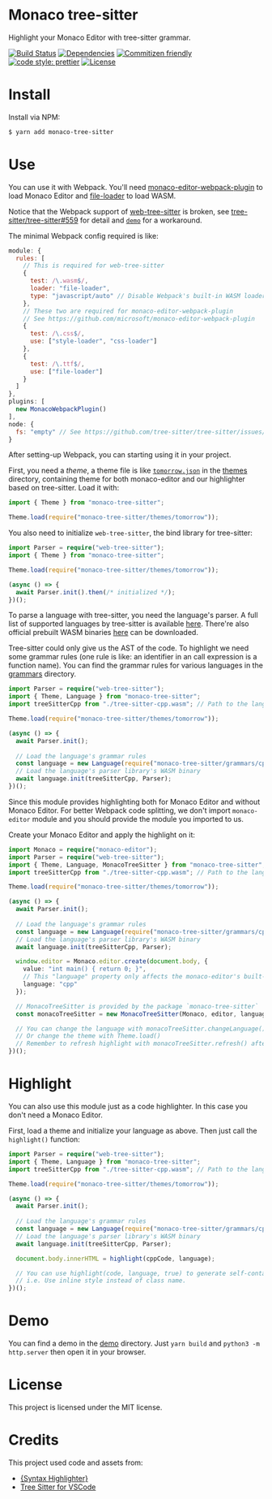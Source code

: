 # Monaco tree-sitter
Highlight your Monaco Editor with tree-sitter grammar.

[![Build Status](https://img.shields.io/travis/Menci/monaco-tree-sitter?style=flat-square)](https://travis-ci.org/Menci/monaco-tree-sitter)
[![Dependencies](https://img.shields.io/david/Menci/monaco-tree-sitter?style=flat-square)](https://david-dm.org/Menci/monaco-tree-sitter)
[![Commitizen friendly](https://img.shields.io/badge/commitizen-friendly-brightgreen.svg?style=flat-square)](http://commitizen.github.io/cz-cli/)
[![code style: prettier](https://img.shields.io/badge/code_style-prettier-ff69b4.svg?style=flat-square)](https://github.com/prettier/prettier)
[![License](https://img.shields.io/github/license/Menci/monaco-tree-sitter?style=flat-square)](LICENSE)

# Install
Install via NPM:

```bash
$ yarn add monaco-tree-sitter
```

# Use
You can use it with Webpack. You'll need [monaco-editor-webpack-plugin](https://github.com/microsoft/monaco-editor-webpack-plugin) to load Monaco Editor and [file-loader](https://webpack.js.org/loaders/file-loader/) to load WASM.

Notice that the Webpack support of [web-tree-sitter](https://github.com/tree-sitter/tree-sitter) is broken, see [tree-sitter/tree-sitter#559](https://github.com/tree-sitter/tree-sitter/issues/559) for detail and [`demo`](demo) for a workaround.

The minimal Webpack config required is like:

```js
module: {
  rules: [
    // This is required for web-tree-sitter
    {
      test: /\.wasm$/,
      loader: "file-loader",
      type: "javascript/auto" // Disable Webpack's built-in WASM loader
    },
    // These two are required for monaco-editor-webpack-plugin
    // See https://github.com/microsoft/monaco-editor-webpack-plugin
    {
      test: /\.css$/,
      use: ["style-loader", "css-loader"]
    },
    {
      test: /\.ttf$/,
      use: ["file-loader"]
    }
  ]
},
plugins: [
  new MonacoWebpackPlugin()
],
node: {
  fs: "empty" // See https://github.com/tree-sitter/tree-sitter/issues/466
}
```

After setting-up Webpack, you can starting using it in your project.

First, you need a *theme*, a theme file is like [`tomorrow.json`](themes/tomorrow.json) in the [themes](themes) directory, containing theme for both monaco-editor and our highlighter based on tree-sitter. Load it with:

```ts
import { Theme } from "monaco-tree-sitter";

Theme.load(require("monaco-tree-sitter/themes/tomorrow"));
```

You also need to initialize `web-tree-sitter`, the bind library for tree-sitter:

```ts
import Parser = require("web-tree-sitter");
import { Theme } from "monaco-tree-sitter";

Theme.load(require("monaco-tree-sitter/themes/tomorrow"));

(async () => {
  await Parser.init().then(/* initialized */);
})();
```

To parse a language with tree-sitter, you need the language's parser. A full list of supported languages by tree-sitter is available [here](https://tree-sitter.github.io/tree-sitter/#available-parsers). There're also official prebuilt WASM binaries [here](https://github.com/tree-sitter/tree-sitter.github.io) can be downloaded.

Tree-sitter could only give us the AST of the code. To highlight we need some grammar rules (one rule is like: an identifier in an call expression is a function name). You can find the grammar rules for various languages in the [grammars](grammars) directory.

```ts
import Parser = require("web-tree-sitter");
import { Theme, Language } from "monaco-tree-sitter";
import treeSitterCpp from "./tree-sitter-cpp.wasm"; // Path to the language parser library WASM file

Theme.load(require("monaco-tree-sitter/themes/tomorrow"));

(async () => {
  await Parser.init();
  
  // Load the language's grammar rules
  const language = new Language(require("monaco-tree-sitter/grammars/cpp"));
  // Load the language's parser library's WASM binary
  await language.init(treeSitterCpp, Parser);
})();
```

Since this module provides highlighting both for Monaco Editor and without Monaco Editor. For better Webpack code splitting, we don't import `monaco-editor` module and you should provide the module you imported to us.

Create your Monaco Editor and apply the highlight on it:

```ts
import Monaco = require("monaco-editor");
import Parser = require("web-tree-sitter");
import { Theme, Language, MonacoTreeSitter } from "monaco-tree-sitter";
import treeSitterCpp from "./tree-sitter-cpp.wasm"; // Path to the language parser library WASM file

Theme.load(require("monaco-tree-sitter/themes/tomorrow"));

(async () => {
  await Parser.init();
  
  // Load the language's grammar rules
  const language = new Language(require("monaco-tree-sitter/grammars/cpp"));
  // Load the language's parser library's WASM binary
  await language.init(treeSitterCpp, Parser);

  window.editor = Monaco.editor.create(document.body, {
    value: "int main() { return 0; }",
    // This "language" property only affects the monaco-editor's built-in syntax highlighter
    language: "cpp"
  });  

  // MonacoTreeSitter is provided by the package `monaco-tree-sitter`
  const monacoTreeSitter = new MonacoTreeSitter(Monaco, editor, language);

  // You can change the language with monacoTreeSitter.changeLanguage()
  // Or change the theme with Theme.load()
  // Remember to refresh highlight with monacoTreeSitter.refresh() after changing the theme.
})();
```

# Highlight
You can also use this module just as a code highlighter. In this case you don't need a Monaco Editor.

First, load a theme and initialize your language as above. Then just call the `highlight()` function:

```ts
import Parser = require("web-tree-sitter");
import { Theme, Language } from "monaco-tree-sitter";
import treeSitterCpp from "./tree-sitter-cpp.wasm"; // Path to the language parser library WASM file

Theme.load(require("monaco-tree-sitter/themes/tomorrow"));

(async () => {
  await Parser.init();
  
  // Load the language's grammar rules
  const language = new Language(require("monaco-tree-sitter/grammars/cpp"));
  // Load the language's parser library's WASM binary
  await language.init(treeSitterCpp, Parser);

  document.body.innerHTML = highlight(cppCode, language);

  // You can use highlight(code, language, true) to generate self-contained HTML code.
  // i.e. Use inline style instead of class name.
})();
```

# Demo
You can find a demo in the [demo](demo) directory. Just `yarn build` and `python3 -m http.server` then open it in your browser.

# License
This project is licensed under the MIT license.

# Credits
This project used code and assets from:

* [{Syntax Highlighter}](https://github.com/EvgeniyPeshkov/syntax-highlighter)
* [Tree Sitter for VSCode](https://github.com/georgewfraser/vscode-tree-sitter)
